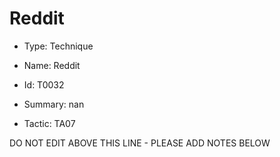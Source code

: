 # Reddit

* Type: Technique

* Name: Reddit

* Id: T0032

* Summary: nan

* Tactic: TA07

DO NOT EDIT ABOVE THIS LINE - PLEASE ADD NOTES BELOW
